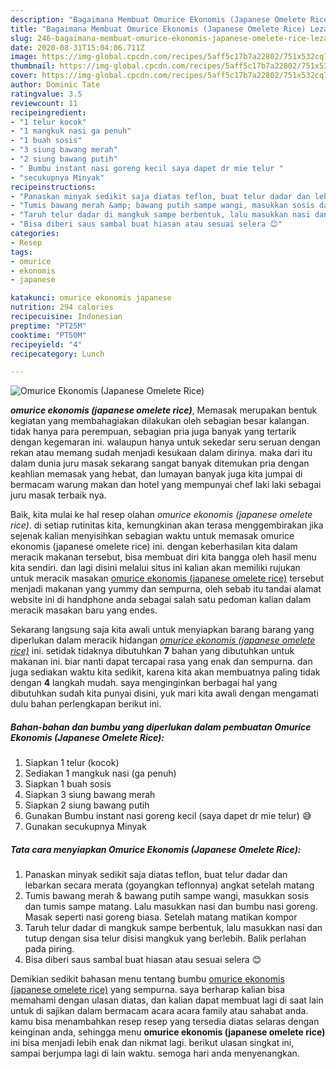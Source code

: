```yaml
---
description: "Bagaimana Membuat Omurice Ekonomis (Japanese Omelete Rice) Lezat"
title: "Bagaimana Membuat Omurice Ekonomis (Japanese Omelete Rice) Lezat"
slug: 246-bagaimana-membuat-omurice-ekonomis-japanese-omelete-rice-lezat
date: 2020-08-31T15:04:06.711Z
image: https://img-global.cpcdn.com/recipes/5aff5c17b7a22802/751x532cq70/omurice-ekonomis-japanese-omelete-rice-foto-resep-utama.jpg
thumbnail: https://img-global.cpcdn.com/recipes/5aff5c17b7a22802/751x532cq70/omurice-ekonomis-japanese-omelete-rice-foto-resep-utama.jpg
cover: https://img-global.cpcdn.com/recipes/5aff5c17b7a22802/751x532cq70/omurice-ekonomis-japanese-omelete-rice-foto-resep-utama.jpg
author: Dominic Tate
ratingvalue: 3.5
reviewcount: 11
recipeingredient:
- "1 telur kocok"
- "1 mangkuk nasi ga penuh"
- "1 buah sosis"
- "3 siung bawang merah"
- "2 siung bawang putih"
- " Bumbu instant nasi goreng kecil saya dapet dr mie telur "
- "secukupnya Minyak"
recipeinstructions:
- "Panaskan minyak sedikit saja diatas teflon, buat telur dadar dan lebarkan secara merata (goyangkan teflonnya) angkat setelah matang"
- "Tumis bawang merah &amp; bawang putih sampe wangi, masukkan sosis dan tumis sampe matang. Lalu masukkan nasi dan bumbu nasi goreng. Masak seperti nasi goreng biasa. Setelah matang matikan kompor"
- "Taruh telur dadar di mangkuk sampe berbentuk, lalu masukkan nasi dan tutup dengan sisa telur disisi mangkuk yang berlebih. Balik perlahan pada piring."
- "Bisa diberi saus sambal buat hiasan atau sesuai selera 😊"
categories:
- Resep
tags:
- omurice
- ekonomis
- japanese

katakunci: omurice ekonomis japanese 
nutrition: 294 calories
recipecuisine: Indonesian
preptime: "PT25M"
cooktime: "PT50M"
recipeyield: "4"
recipecategory: Lunch

---
```



![Omurice Ekonomis (Japanese Omelete Rice)](https://img-global.cpcdn.com/recipes/5aff5c17b7a22802/751x532cq70/omurice-ekonomis-japanese-omelete-rice-foto-resep-utama.jpg)

<b><i>omurice ekonomis (japanese omelete rice)</i></b>, Memasak merupakan bentuk kegiatan yang membahagiakan dilakukan oleh sebagian besar kalangan. tidak hanya para perempuan, sebagian pria juga banyak yang tertarik dengan kegemaran ini. walaupun hanya untuk sekedar seru seruan dengan rekan atau memang sudah menjadi kesukaan dalam dirinya. maka dari itu dalam dunia juru masak sekarang sangat banyak ditemukan pria dengan keahlian memasak yang hebat, dan lumayan banyak juga kita jumpai di bermacam warung makan dan hotel yang mempunyai chef laki laki sebagai juru masak terbaik nya.

Baik, kita mulai ke hal resep olahan <i>omurice ekonomis (japanese omelete rice)</i>. di setiap rutinitas kita, kemungkinan akan terasa menggembirakan jika sejenak kalian menyisihkan sebagian waktu untuk memasak omurice ekonomis (japanese omelete rice) ini. dengan keberhasilan kita dalam meracik makanan tersebut, bisa membuat diri kita bangga oleh hasil menu kita sendiri. dan lagi disini melalui situs ini kalian akan memiliki rujukan untuk meracik masakan <u>omurice ekonomis (japanese omelete rice)</u> tersebut menjadi makanan yang yummy dan sempurna, oleh sebab itu tandai alamat website ini di handphone anda sebagai salah satu pedoman kalian dalam meracik masakan baru yang endes.




Sekarang langsung saja kita awali untuk menyiapkan barang barang yang diperlukan dalam meracik hidangan <u><i>omurice ekonomis (japanese omelete rice)</i></u> ini. setidak tidaknya dibutuhkan <b>7</b> bahan yang dibutuhkan untuk makanan ini. biar nanti dapat tercapai rasa yang enak dan sempurna. dan juga sediakan waktu kita sedikit, karena kita akan membuatnya paling tidak dengan <b>4</b> langkah mudah. saya menginginkan berbagai hal yang dibutuhkan sudah kita punyai disini, yuk mari kita awali dengan mengamati dulu bahan perlengkapan berikut ini.

<!--inarticleads1-->

##### Bahan-bahan dan bumbu yang diperlukan dalam pembuatan Omurice Ekonomis (Japanese Omelete Rice):

1. Siapkan 1 telur (kocok)
1. Sediakan 1 mangkuk nasi (ga penuh)
1. Siapkan 1 buah sosis
1. Siapkan 3 siung bawang merah
1. Siapkan 2 siung bawang putih
1. Gunakan  Bumbu instant nasi goreng kecil (saya dapet dr mie telur) 😅
1. Gunakan secukupnya Minyak




<!--inarticleads2-->

##### Tata cara menyiapkan Omurice Ekonomis (Japanese Omelete Rice):

1. Panaskan minyak sedikit saja diatas teflon, buat telur dadar dan lebarkan secara merata (goyangkan teflonnya) angkat setelah matang
1. Tumis bawang merah &amp; bawang putih sampe wangi, masukkan sosis dan tumis sampe matang. Lalu masukkan nasi dan bumbu nasi goreng. Masak seperti nasi goreng biasa. Setelah matang matikan kompor
1. Taruh telur dadar di mangkuk sampe berbentuk, lalu masukkan nasi dan tutup dengan sisa telur disisi mangkuk yang berlebih. Balik perlahan pada piring.
1. Bisa diberi saus sambal buat hiasan atau sesuai selera 😊




Demikian sedikit bahasan menu tentang bumbu <u>omurice ekonomis (japanese omelete rice)</u> yang sempurna. saya berharap kalian bisa memahami dengan ulasan diatas, dan kalian dapat membuat lagi di saat lain untuk di sajikan dalam bermacam acara acara family atau sahabat anda. kamu bisa menambahkan resep resep yang tersedia diatas selaras dengan keinginan anda, sehingga menu <b>omurice ekonomis (japanese omelete rice)</b> ini bisa menjadi lebih enak dan nikmat lagi. berikut ulasan singkat ini, sampai berjumpa lagi di lain waktu. semoga hari anda menyenangkan.
